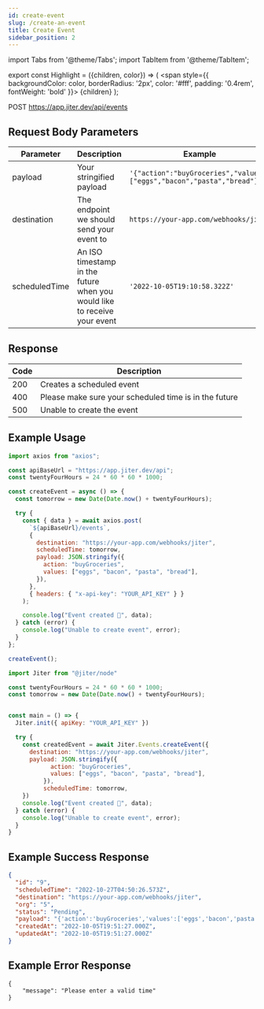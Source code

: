 ```yaml
---
id: create-event
slug: /create-an-event
title: Create Event
sidebar_position: 2
---
```


import Tabs from '@theme/Tabs';
import TabItem from '@theme/TabItem';

export const Highlight = ({children, color}) => (
<span
style={{
      backgroundColor: color,
      borderRadius: '2px',
      color: '#fff',
      padding: '0.4rem',
      fontWeight: 'bold'
    }}>
{children}
</span>
);

<Highlight color="#00c853">POST</Highlight> https://app.jiter.dev/api/events

## Request Body Parameters

| Parameter     | Description                                                              | Example                                                                 |
| ------------- | ------------------------------------------------------------------------ | ----------------------------------------------------------------------- |
| payload       | Your stringified payload                                                 | `'{"action":"buyGroceries","values":["eggs","bacon","pasta","bread"]}'` |
| destination   | The endpoint we should send your event to                                | `https://your-app.com/webhooks/jiter`                                   |
| scheduledTime | An ISO timestamp in the future when you would like to receive your event | `'2022-10-05T19:10:58.322Z'`                                            |

## Response

| Code | Description                                           |
| ---- | ----------------------------------------------------- |
| 200  | Creates a scheduled event                             |
| 400  | Please make sure your scheduled time is in the future |
| 500  | Unable to create the event                            |

## Example Usage

<Tabs>
<TabItem value="ts" label="TypeScript" default>

```jsx title="index.ts"
import axios from "axios";

const apiBaseUrl = "https://app.jiter.dev/api";
const twentyFourHours = 24 * 60 * 60 * 1000;

const createEvent = async () => {
  const tomorrow = new Date(Date.now() + twentyFourHours);

  try {
    const { data } = await axios.post(
      `${apiBaseUrl}/events`,
      {
        destination: "https://your-app.com/webhooks/jiter",
        scheduledTime: tomorrow,
        payload: JSON.stringify({
          action: "buyGroceries",
          values: ["eggs", "bacon", "pasta", "bread"],
        }),
      },
      { headers: { "x-api-key": "YOUR_API_KEY" } }
    );

    console.log("Event created 🎉", data);
  } catch (error) {
    console.log("Unable to create event", error);
  }
};

createEvent();
```

</TabItem>
  <TabItem value="js" label="Javascript" >

```jsx title="index.js"
import Jiter from "@jiter/node"

const twentyFourHours = 24 * 60 * 60 * 1000;
const tomorrow = new Date(Date.now() + twentyFourHours);


const main = () => {
  Jiter.init({ apiKey: "YOUR_API_KEY" })

  try {
    const createdEvent = await Jiter.Events.createEvent({
      destination: "https://your-app.com/webhooks/jiter",
      payload: JSON.stringify({
            action: "buyGroceries",
            values: ["eggs", "bacon", "pasta", "bread"],
          }),
          scheduledTime: tomorrow,
    })
    console.log("Event created 🎉", data);
  } catch (error) {
    console.log("Unable to create event", error);
  }
}

```

  </TabItem>

</Tabs>

## Example Success Response

```json
{
  "id": "9",
  "scheduledTime": "2022-10-27T04:50:26.573Z",
  "destination": "https://your-app.com/webhooks/jiter",
  "org": "5",
  "status": "Pending",
  "payload": "{'action':'buyGroceries','values':['eggs','bacon','pasta','bread']}",
  "createdAt": "2022-10-05T19:51:27.000Z",
  "updatedAt": "2022-10-05T19:51:27.000Z"
}
```

## Example Error Response

```
{
	"message": "Please enter a valid time"
}
```
